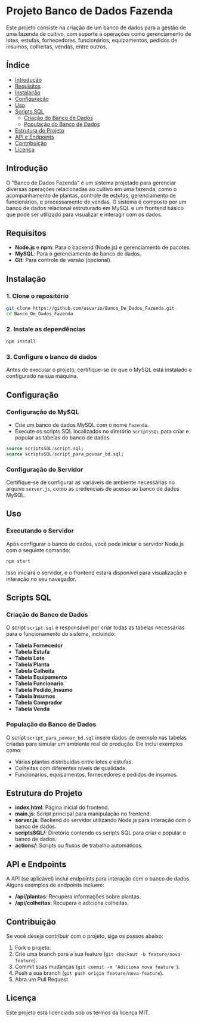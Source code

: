 
# Projeto Banco de Dados Fazenda

Este projeto consiste na criação de um banco de dados para a gestão de uma fazenda de cultivo, com suporte a operações como gerenciamento de lotes, estufas, fornecedores, funcionários, equipamentos, pedidos de insumos, colheitas, vendas, entre outros.

## Índice

- [Introdução](#introdução)
- [Requisitos](#requisitos)
- [Instalação](#instalação)
- [Configuração](#configuração)
- [Uso](#uso)
- [Scripts SQL](#scripts-sql)
  - [Criação do Banco de Dados](#criação-do-banco-de-dados)
  - [População do Banco de Dados](#população-do-banco-de-dados)
- [Estrutura do Projeto](#estrutura-do-projeto)
- [API e Endpoints](#api-e-endpoints)
- [Contribuição](#contribuição)
- [Licença](#licença)

## Introdução

O "Banco de Dados Fazenda" é um sistema projetado para gerenciar diversas operações relacionadas ao cultivo em uma fazenda, como o acompanhamento de plantas, controle de estufas, gerenciamento de funcionários, e processamento de vendas. O sistema é composto por um banco de dados relacional estruturado em MySQL e um frontend básico que pode ser utilizado para visualizar e interagir com os dados.

## Requisitos

- **Node.js** e **npm**: Para o backend (Node.js) e gerenciamento de pacotes.
- **MySQL**: Para o gerenciamento do banco de dados.
- **Git**: Para controle de versão (opcional).

## Instalação

### 1. Clone o repositório

```bash
git clone https://github.com/usuario/Banco_De_Dados_Fazenda.git
cd Banco_De_Dados_Fazenda
```

### 2. Instale as dependências

```bash
npm install
```

### 3. Configure o banco de dados

Antes de executar o projeto, certifique-se de que o MySQL está instalado e configurado na sua máquina.

## Configuração

### Configuração do MySQL

- Crie um banco de dados MySQL com o nome `fazenda`.
- Execute os scripts SQL localizados no diretório `scriptsSQL` para criar e popular as tabelas do banco de dados.

```sql
source scriptsSQL/script.sql;
source scriptsSQL/script_para_povoar_bd.sql;
```

### Configuração do Servidor

Certifique-se de configurar as variáveis de ambiente necessárias no arquivo `server.js`, como as credenciais de acesso ao banco de dados MySQL.

## Uso

### Executando o Servidor

Após configurar o banco de dados, você pode iniciar o servidor Node.js com o seguinte comando:

```bash
npm start
```

Isso iniciará o servidor, e o frontend estará disponível para visualização e interação no seu navegador.

## Scripts SQL

### Criação do Banco de Dados

O script `script.sql` é responsável por criar todas as tabelas necessárias para o funcionamento do sistema, incluindo:

- **Tabela Fornecedor**
- **Tabela Estufa**
- **Tabela Lote**
- **Tabela Planta**
- **Tabela Colheita**
- **Tabela Equipamento**
- **Tabela Funcionario**
- **Tabela Pedido_Insumo**
- **Tabela Insumos**
- **Tabela Comprador**
- **Tabela Venda**

### População do Banco de Dados

O script `script_para_povoar_bd.sql` insere dados de exemplo nas tabelas criadas para simular um ambiente real de produção. Ele inclui exemplos como:

- Várias plantas distribuídas entre lotes e estufas.
- Colheitas com diferentes níveis de qualidade.
- Funcionários, equipamentos, fornecedores e pedidos de insumos.

## Estrutura do Projeto

- **index.html**: Página inicial do frontend.
- **main.js**: Script principal para manipulação no frontend.
- **server.js**: Backend do servidor utilizando Node.js para interação com o banco de dados.
- **scriptsSQL/**: Diretório contendo os scripts SQL para criar e popular o banco de dados.
- **actions/**: Scripts ou fluxos de trabalho automáticos.

## API e Endpoints

A API (se aplicável) inclui endpoints para interação com o banco de dados. Alguns exemplos de endpoints incluem:

- **/api/plantas**: Recupera informações sobre plantas.
- **/api/colheitas**: Recupera e adiciona colheitas.

## Contribuição

Se você deseja contribuir com o projeto, siga os passos abaixo:

1. Fork o projeto.
2. Crie uma branch para a sua feature (`git checkout -b feature/nova-feature`).
3. Commit suas mudanças (`git commit -m 'Adiciona nova feature'`).
4. Push a sua branch (`git push origin feature/nova-feature`).
5. Abra um Pull Request.

## Licença

Este projeto está licenciado sob os termos da licença MIT.
